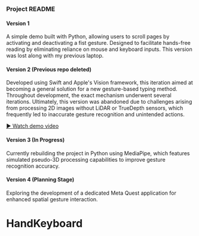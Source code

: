 ### Project README

#### Version 1
A simple demo built with Python, allowing users to scroll pages by activating and deactivating a fist gesture. Designed to facilitate hands-free reading by eliminating reliance on mouse and keyboard inputs. This version was lost along with my previous laptop.

#### Version 2 (Previous repo deleted)
Developed using Swift and Apple's Vision framework, this iteration aimed at becoming a general solution for a new gesture-based typing method. Throughout development, the exact mechanism underwent several iterations. Ultimately, this version was abandoned due to challenges arising from processing 2D images without LiDAR or TrueDepth sensors, which frequently led to inaccurate gesture recognition and unintended actions.

[▶️ Watch demo video](./demo.mov)

#### Version 3 (In Progress)
Currently rebuilding the project in Python using MediaPipe, which features simulated pseudo-3D processing capabilities to improve gesture recognition accuracy.

#### Version 4 (Planning Stage)
Exploring the development of a dedicated Meta Quest application for enhanced spatial gesture interaction.

# HandKeyboard
